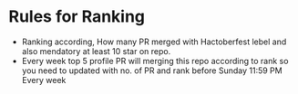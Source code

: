 # Rules for Ranking 

- Ranking according, How many PR merged with Hactoberfest lebel and also mendatory at least 10 star on repo.
- Every week top 5 profile PR will merging this repo according to rank so you need to updated with no. of PR and rank before Sunday 11:59 PM Every week 
